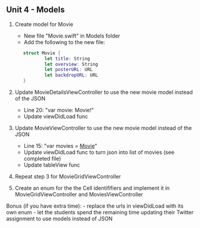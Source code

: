 ## Unit 4 - Models

1. Create model for Movie  
    - New file "Movie.swift" in Models folder  
    - Add the following to the new file:
     ```Swift
        struct Movie {
                let title: String
                let overview: String
                let posterURL: URL
                let backdropURL: URL
        }
      ```
            
2. Update MovieDetailsViewController to use the new movie model instead of the JSON
    - Line 20: "var movie: Movie!"
    - Update viewDidLoad func
    
3. Update MovieViewController to use the new movie model instead of the JSON
    - Line 15: "var movies = [Movie]()"
    - Update viewDidLoad func to turn json into list of movies (see completed file)
    - Update tableView func
    
4. Repeat step 3 for MovieGridViewController

5. Create an enum for the the Cell identififiers and implement it in MovieGridViewController and MoviesViewController

Bonus (if you have extra time): 
    - replace the urls in viewDidLoad with its own enum
    - let the students spend the remaining time updating their Twitter assignment to use models instead of JSON

